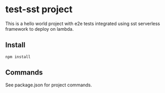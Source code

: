 # test-sst project

This is a hello world project with e2e tests integrated using sst serverless framework to deploy on lambda.

## Install

```npm install```

## Commands
See package.json for project commands.
